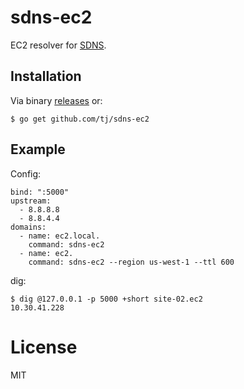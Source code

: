 
# sdns-ec2

 EC2 resolver for [SDNS](https://github.com/tj/sdns).

## Installation

 Via binary [releases](https://github.com/tj/sdns-ec2/releases) or:

```
$ go get github.com/tj/sdns-ec2
```

## Example

Config:

```
bind: ":5000"
upstream:
  - 8.8.8.8
  - 8.8.4.4
domains:
  - name: ec2.local.
    command: sdns-ec2
  - name: ec2.
    command: sdns-ec2 --region us-west-1 --ttl 600
```

dig:

```
$ dig @127.0.0.1 -p 5000 +short site-02.ec2
10.30.41.228
```

# License

MIT